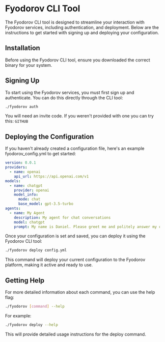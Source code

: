 # Fyodorov CLI Tool

The Fyodorov CLI tool is designed to streamline your interaction with Fyodorov services, including authentication, and deployment. Below are the instructions to get started with signing up and deploying your configuration.

## Installation

Before using the Fyodorov CLI tool, ensure you downloaded the correct binary for your system.

## Signing Up

To start using the Fyodorov services, you must first sign up and authenticate. You can do this directly through the CLI tool:

```bash
./fyodorov auth
```

You will need an invite code. If you weren't provided with one you can try this: `GITHUB`

## Deploying the Configuration

If you haven't already created a configuration file, here's an example fyodorov_config.yml to get started:
```yaml
version: 0.0.1
providers:
  - name: openai
    api_url: https://api.openai.com/v1
models:
  - name: chatgpt
    provider: openai
    model_info:
      mode: chat
      base_model: gpt-3.5-turbo
agents:
  - name: My Agent
    description: My agent for chat conversations
    model: chatgpt
    prompt: My name is Daniel. Please greet me and politely answer my questions.
```

Once your configuration is set and saved, you can deploy it using the Fyodorov CLI tool:

```bash
./fyodorov deploy config.yml
```
This command will deploy your current configuration to the Fyodorov platform, making it active and ready to use.

## Getting Help

For more detailed information about each command, you can use the help flag:
```bash
./fyodorov [command] --help
```
For example:

```bash
./fyodorov deploy --help
```
This will provide detailed usage instructions for the deploy command.
